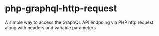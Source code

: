 # php-graphql-http-request
A simple way to access the GraphQL API endpoing via PHP http request along with headers and variable parameters
